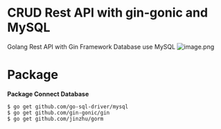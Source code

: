# CRUD Rest API with gin-gonic and MySQL
Golang Rest API with Gin Framework
Database use MySQL
![image.png]( {https://drive.google.com/file/d/1MxS1KeltC2RAHbXDFEZ2lsdMlAvRYKC_/view?usp=share_link} )

# Package
**Package Connect Database**
``` 
$ go get github.com/go-sql-driver/mysql
$ go get github.com/gin-gonic/gin
$ go get github.com/jinzhu/gorm
```
